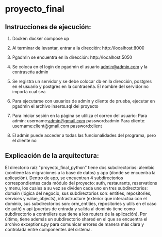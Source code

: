 # proyecto_final

## Instrucciones de ejecución:

1) Docker: docker compose up 

2) Al terminar de levantar, entrar a la dirección: http://localhost:8000

3) Pgadmin se encuentra en la dirección: http://localhost:5050

4) Se coloca en el login de pgadmin el usuario admin@admin.com y la contraseña admin

5) Se registra un servidor y se debe colocar db en la dirección, postgres en el usuario y postgres en la contraseña. El nombre del servidor no importa cual sea

6) Para ejecutarse con usuarios de admin y cliente de prueba, ejecutar en pgadmin el archivo inserts.sql del proyecto
   
7) Para iniciar sesión en la página se utiliza el correo del usuario:
   	Para admin: username:admin@gmail.com password:admin
   	Para cliente: username:client@gmail.com password:client
   
8) El admin puede acceder a todas las funcionalidades del programa, pero el cliente no


## Explicación de la arquitectura:

El directorio raíz "proyecto_final_python" tiene dos subdirectorios: alembic (contiene las migraciones a la base de datos) y app (donde se encuentra la aplicación). 
Dentro de app, se encuentran 4 subdirectorios correspondientes cada módulo del proyecto: auth, restaurants, reservations y menu, los cuales a su vez se dividen cada uno en tres subdirectorios: domain (lógica del negocio, sus subdirectorios son: entities, repositories, services y value_objects), infrastructure (exterior que interactúa con el dominio, sus subdirectorios son: orm_entities, repositories y utils en el caso de auth) y api (puertas de entrada y salida al dominio tiene como subdirectorio a controllers que tiene a los routers de la aplicación). Por último, tiene además un subdirectorio shared en el que se encuentra el archivo exceptions.py para comunicar errores de manera más clara y controlada entre componentes del sistema.
